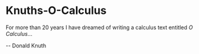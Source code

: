 # Knuths-O-Calculus

For more than 20 years I have dreamed of writing a calculus text entitled _O Calculus_... 

-- Donald Knuth



